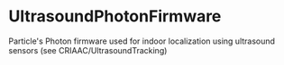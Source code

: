 # UltrasoundPhotonFirmware
Particle's Photon firmware used for indoor localization using ultrasound sensors (see CRIAAC/UltrasoundTracking)
